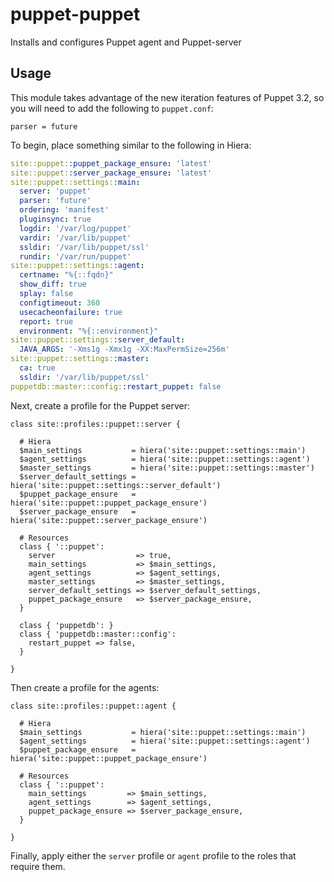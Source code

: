 # puppet-puppet

Installs and configures Puppet agent and Puppet-server

## Usage

This module takes advantage of the new iteration features of Puppet 3.2, so you will need to add the following to `puppet.conf`:

```puppet
parser = future
```

To begin, place something similar to the following in Hiera:

```yaml
site::puppet::puppet_package_ensure: 'latest'
site::puppet::server_package_ensure: 'latest'
site::puppet::settings::main:
  server: 'puppet'
  parser: 'future'
  ordering: 'manifest'
  pluginsync: true
  logdir: '/var/log/puppet'
  vardir: '/var/lib/puppet'
  ssldir: '/var/lib/puppet/ssl'
  rundir: '/var/run/puppet'
site::puppet::settings::agent:
  certname: "%{::fqdn}"
  show_diff: true
  splay: false
  configtimeout: 360
  usecacheonfailure: true
  report: true
  environment: "%{::environment}"
site::puppet::settings::server_default:
  JAVA_ARGS: '-Xms1g -Xmx1g -XX:MaxPermSize=256m'
site::puppet::settings::master:
  ca: true
  ssldir: '/var/lib/puppet/ssl'
puppetdb::master::config::restart_puppet: false
```

Next, create a profile for the Puppet server:

```puppet
class site::profiles::puppet::server {

  # Hiera
  $main_settings           = hiera('site::puppet::settings::main')
  $agent_settings          = hiera('site::puppet::settings::agent')
  $master_settings         = hiera('site::puppet::settings::master')
  $server_default_settings = hiera('site::puppet::settings::server_default')
  $puppet_package_ensure   = hiera('site::puppet::puppet_package_ensure')
  $server_package_ensure   = hiera('site::puppet::server_package_ensure')

  # Resources
  class { '::puppet':
    server                  => true,
    main_settings           => $main_settings,
    agent_settings          => $agent_settings,
    master_settings         => $master_settings,
    server_default_settings => $server_default_settings,
    puppet_package_ensure   => $server_package_ensure,
  }

  class { 'puppetdb': }
  class { 'puppetdb::master::config':
    restart_puppet => false,
  }

}
```

Then create a profile for the agents:

```puppet
class site::profiles::puppet::agent {

  # Hiera
  $main_settings           = hiera('site::puppet::settings::main')
  $agent_settings          = hiera('site::puppet::settings::agent')
  $puppet_package_ensure   = hiera('site::puppet::puppet_package_ensure')

  # Resources
  class { '::puppet':
    main_settings         => $main_settings,
    agent_settings        => $agent_settings,
    puppet_package_ensure => $server_package_ensure,
  }

}
```

Finally, apply either the `server` profile or `agent` profile to the roles that require them.
